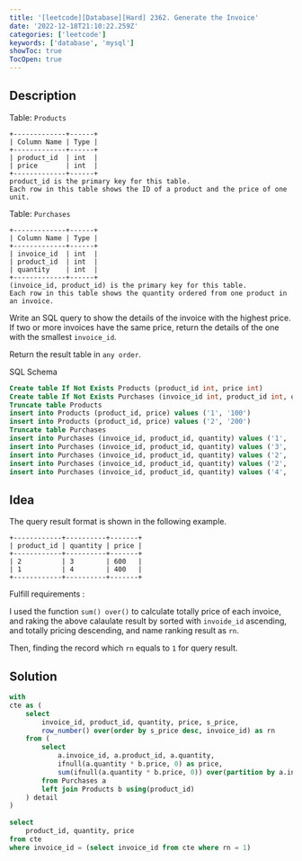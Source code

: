 ```yaml
---
title: '[leetcode][Database][Hard] 2362. Generate the Invoice'
date: '2022-12-18T21:10:22.259Z'
categories: ['leetcode']
keywords: ['database', 'mysql']
showToc: true
TocOpen: true
---
```


## Description

Table: `Products`
```
+-------------+------+  
| Column Name | Type |  
+-------------+------+  
| product_id  | int  |  
| price       | int  |  
+-------------+------+  
product_id is the primary key for this table.  
Each row in this table shows the ID of a product and the price of one unit.
```

Table: `Purchases`
```
+-------------+------+  
| Column Name | Type |  
+-------------+------+  
| invoice_id  | int  |  
| product_id  | int  |  
| quantity    | int  |  
+-------------+------+  
(invoice_id, product_id) is the primary key for this table.  
Each row in this table shows the quantity ordered from one product in an invoice.
```

Write an SQL query to show the details of the invoice with the highest price. If two or more invoices have the same price, return the details of the one with the smallest `invoice_id`.

Return the result table in `any order`.

SQL Schema
```sql
Create table If Not Exists Products (product_id int, price int)  
Create table If Not Exists Purchases (invoice_id int, product_id int, quantity int)  
Truncate table Products  
insert into Products (product_id, price) values ('1', '100')  
insert into Products (product_id, price) values ('2', '200')  
Truncate table Purchases  
insert into Purchases (invoice_id, product_id, quantity) values ('1', '1', '2')  
insert into Purchases (invoice_id, product_id, quantity) values ('3', '2', '1')  
insert into Purchases (invoice_id, product_id, quantity) values ('2', '2', '3')  
insert into Purchases (invoice_id, product_id, quantity) values ('2', '1', '4')  
insert into Purchases (invoice_id, product_id, quantity) values ('4', '1', '10')
```

## Idea

The query result format is shown in the following example.
```
+------------+----------+-------+  
| product_id | quantity | price |  
+------------+----------+-------+  
| 2          | 3        | 600   |  
| 1          | 4        | 400   |  
+------------+----------+-------+
```
Fulfill requirements :

I used the function `sum() over()` to calculate totally price of each invoice, and raking the above calaulate result by sorted with `invoide_id` ascending, and totally pricing descending, and name ranking result as `rn`.

Then, finding the record which `rn` equals to `1` for query result.

## Solution
```sql
with  
cte as (  
    select  
        invoice_id, product_id, quantity, price, s_price,  
        row_number() over(order by s_price desc, invoice_id) as rn  
    from (  
        select  
            a.invoice_id, a.product_id, a.quantity,  
            ifnull(a.quantity * b.price, 0) as price,  
            sum(ifnull(a.quantity * b.price, 0)) over(partition by a.invoice_id) as s_price  
        from Purchases a  
        left join Products b using(product_id)  
    ) detail  
)  
  
select  
    product_id, quantity, price  
from cte  
where invoice_id = (select invoice_id from cte where rn = 1)
```